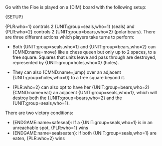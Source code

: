 Go with the Floe is played on a {DIM} board with the following setup:

{SETUP}

{PLR:who=1} controls 2 {UNIT:group=seals,who=1} (seals) and {PLR:who=2} controls 2 {UNIT:group=bears,who=2} (polar bears). There are three different actions which players take turns to perform:

- Both {UNIT:group=seals,who=1} and {UNIT:group=bears,who=2} can {CMND:name=move} like a chess queen but only up to 2 spaces, to a free square. Squares that units leave and pass through are destroyed, represented by {UNIT:group=holes,who=0} (holes).

- They can also {CMND:name=jump} over an adjacent {UNIT:group=holes,who=0} to a free square beyond it.

- {PLR:who=2} can also opt to have her {UNIT:group=bears,who=2} {CMND:name=eat} an adjacent {UNIT:group=seals,who=1}, which will destroy both the {UNIT:group=bears,who=2} and the {UNIT:group=seals,who=1}.

There are two victory conditions:

- {ENDGAME:name=safeseal}: If a {UNIT:group=seals,who=1} is in an unreachable spot, {PLR:who=1} wins
- {ENDGAME:name=sealseaten}: If both {UNIT:group=seals,who=1} are eaten, {PLR:who=2} wins
